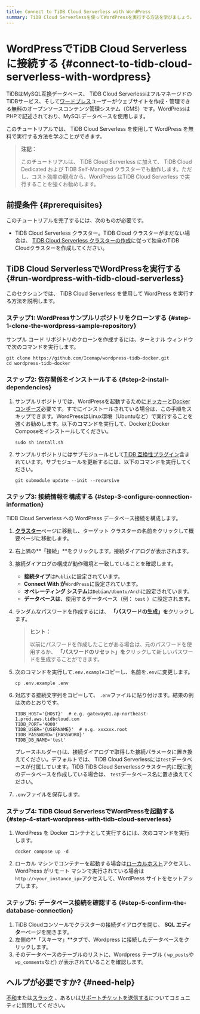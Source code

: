 ```yaml
---
title: Connect to TiDB Cloud Serverless with WordPress
summary: TiDB Cloud Serverlessを使ってWordPressを実行する方法を学びましょう。このチュートリアルでは、WordPress + TiDB Cloud Serverlessを数分で実行するための手順をステップバイステップで説明します。
---
```


# WordPressでTiDB Cloud Serverlessに接続する {#connect-to-tidb-cloud-serverless-with-wordpress}

TiDBはMySQL互換データベース、 TiDB Cloud ServerlessはフルマネージドのTiDBサービス、そして[ワードプレス](https://github.com/WordPress)ユーザーがウェブサイトを作成・管理できる無料のオープンソースコンテンツ管理システム（CMS）です。WordPressはPHPで記述されており、MySQLデータベースを使用します。

このチュートリアルでは、 TiDB Cloud Serverless を使用して WordPress を無料で実行する方法を学ぶことができます。

> **注記：**
>
> このチュートリアルは、 TiDB Cloud Serverless に加えて、 TiDB Cloud Dedicated および TiDB Self-Managed クラスターでも動作します。ただし、コスト効率の観点から、WordPress はTiDB Cloud Serverless で実行することを強くお勧めします。

## 前提条件 {#prerequisites}

このチュートリアルを完了するには、次のものが必要です。

-   TiDB Cloud Serverless クラスター。TiDB Cloud クラスターがまだない場合は、 [TiDB Cloud Serverless クラスターの作成](/develop/dev-guide-build-cluster-in-cloud.md)に従って独自のTiDB Cloudクラスターを作成してください。

## TiDB Cloud ServerlessでWordPressを実行する {#run-wordpress-with-tidb-cloud-serverless}

このセクションでは、 TiDB Cloud Serverless を使用して WordPress を実行する方法を説明します。

### ステップ1: WordPressサンプルリポジトリをクローンする {#step-1-clone-the-wordpress-sample-repository}

サンプル コード リポジトリのクローンを作成するには、ターミナル ウィンドウで次のコマンドを実行します。

```shell
git clone https://github.com/Icemap/wordpress-tidb-docker.git
cd wordpress-tidb-docker
```

### ステップ2: 依存関係をインストールする {#step-2-install-dependencies}

1.  サンプルリポジトリでは、WordPressを起動するために[ドッカー](https://www.docker.com/)と[Dockerコンポーズ](https://docs.docker.com/compose/)必要です。すでにインストールされている場合は、この手順をスキップできます。WordPressはLinux環境（Ubuntuなど）で実行することを強くお勧めします。以下のコマンドを実行して、DockerとDocker Composeをインストールしてください。

    ```shell
    sudo sh install.sh
    ```

2.  サンプルリポジトリにはサブモジュールとして[TiDB 互換性プラグイン](https://github.com/pingcap/wordpress-tidb-plugin)含まれています。サブモジュールを更新するには、以下のコマンドを実行してください。

    ```shell
    git submodule update --init --recursive
    ```

### ステップ3: 接続情報を構成する {#step-3-configure-connection-information}

TiDB Cloud Serverless への WordPress データベース接続を構成します。

1.  [**クラスター**](https://tidbcloud.com/project/clusters)ページに移動し、ターゲット クラスターの名前をクリックして概要ページに移動します。

2.  右上隅の**「接続」**をクリックします。接続ダイアログが表示されます。

3.  接続ダイアログの構成が動作環境と一致していることを確認します。

    -   **接続タイプ**は`Public`に設定されています。
    -   **Connect With が**`WordPress`に設定されています。
    -   **オペレーティング システム**は`Debian/Ubuntu/Arch`に設定されています。
    -   **データベースは**、使用するデータベース（例： `test` ）に設定されます。

4.  ランダムなパスワードを作成するには、 **「パスワードの生成」を**クリックします。

    > **ヒント：**
    >
    > 以前にパスワードを作成したことがある場合は、元のパスワードを使用するか、 **「パスワードのリセット」を**クリックして新しいパスワードを生成することができます。

5.  次のコマンドを実行して`.env.example`コピーし、名前を`.env`に変更します。

    ```shell
    cp .env.example .env
    ```

6.  対応する接続文字列をコピーして、 `.env`ファイルに貼り付けます。結果の例は次のとおりです。

    ```dotenv
    TIDB_HOST='{HOST}'  # e.g. gateway01.ap-northeast-1.prod.aws.tidbcloud.com
    TIDB_PORT='4000'
    TIDB_USER='{USERNAME}'  # e.g. xxxxxx.root
    TIDB_PASSWORD='{PASSWORD}'
    TIDB_DB_NAME='test'
    ```

    プレースホルダー`{}`は、接続ダイアログで取得した接続パラメータに置き換えてください。デフォルトでは、 TiDB Cloud Serverlessには`test`データベースが付属しています。TiDB TiDB Cloud Serverlessクラスター内に既に別のデータベースを作成している場合は、 `test`データベース名に置き換えてください。

7.  `.env`ファイルを保存します。

### ステップ4: TiDB Cloud ServerlessでWordPressを起動する {#step-4-start-wordpress-with-tidb-cloud-serverless}

1.  WordPress を Docker コンテナとして実行するには、次のコマンドを実行します。

    ```shell
    docker compose up -d
    ```

2.  ローカル マシンでコンテナーを起動する場合は[ローカルホスト](http://localhost/)アクセスし、WordPress がリモート マシンで実行されている場合は`http://<your_instance_ip>`アクセスして、WordPress サイトをセットアップします。

### ステップ5: データベース接続を確認する {#step-5-confirm-the-database-connection}

1.  TiDB Cloudコンソールでクラスターの接続ダイアログを閉じ、 **SQL エディター**ページを開きます。
2.  左側の**「スキーマ」**タブで、Wordpress に接続したデータベースをクリックします。
3.  そのデータベースのテーブルのリストに、Wordpress テーブル ( `wp_posts`や`wp_comments`など) が表示されていることを確認します。

## ヘルプが必要ですか? {#need-help}

[不和](https://discord.gg/DQZ2dy3cuc?utm_source=doc)または[スラック](https://slack.tidb.io/invite?team=tidb-community&#x26;channel=everyone&#x26;ref=pingcap-docs) 、あるいは[サポートチケットを送信する](https://tidb.support.pingcap.com/)についてコミュニティに質問してください。
